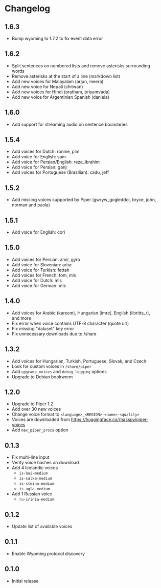 # Changelog

## 1.6.3

- Bump wyoming to 1.7.2 to fix event data error

## 1.6.2

- Split sentences on numbered lists and remove asterisks surrounding words
- Remove asterisks at the start of a line (markdown list)
- Add new voices for Malayalam (arjun, meera)
- Add new voice for Nepali (chitwan)
- Add new voices for Hindi (pratham, priyamvada)
- Add new voice for Argentinian Spanish (daniela)

## 1.6.0

- Add support for streaming audio on sentence boundaries

## 1.5.4

- Add voices for Dutch: ronnie, pim
- Add voice for English: sam
- Add voice for Persian/English: reza_ibrahim
- Add voice for Persian: ganji
- Add voices for Portuguese (Brazilian): cadu, jeff

## 1.5.2

- Add missing voices supported by Piper (gwryw_gogleddol, bryce, john, norman and paola)

## 1.5.1

- Add voice for English: cori

## 1.5.0

- Add voices for Persian: amir, gyro
- Add voice for Slovenian: artur
- Add voice for Turkish: fettah
- Add voices for French: tom, mls
- Add voice for Dutch: mls
- Add voice for German: mls

## 1.4.0

- Add voices for Arabic (kareem), Hungarian (imre), English (libritts_r), and more
- Fix error when voice contains UTF-8 character (quote url)
- Fix missing "dataset" key error
- Fix unnecessary downloads due to /share

## 1.3.2

- Add voices for Hungarian, Turkish, Portuguese, Slovak, and Czech
- Look for custom voices in `/share/piper`
- Add `upgrade_voices` and `debug_logging` options
- Upgrade to Debian bookworm

## 1.2.0

- Upgrade to Piper 1.2
- Add over 30 new voices
- Change voice format to `<language>_<REGION>-<name>-<quality>`
- Voices are downloaded from https://huggingface.co/rhasspy/piper-voices
- Add `max_piper_procs` option

## 0.1.3

- Fix multi-line input
- Verify voice hashes on download
- Add 4 Icelandic voices
    - `is-bui-medium`
    - `is-salka-medium`
    - `is-steinn-medium`
    - `is-ugla-medium`
- Add 1 Russian voice
    - `ru-irinia-medium`

## 0.1.2

- Update list of available voices

## 0.1.1

- Enable Wyoming protocol discovery

## 0.1.0

- Initial release
